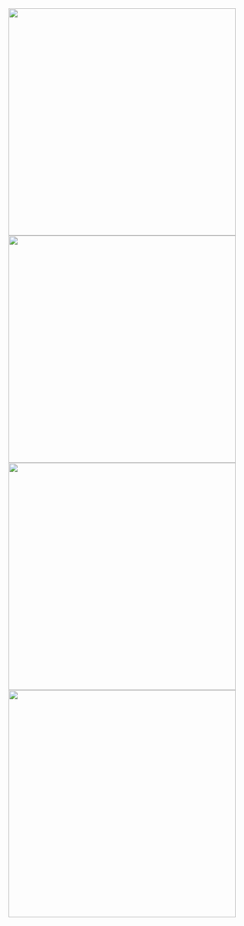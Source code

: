 
  <span>
    <img width="450" src="https://user-images.githubusercontent.com/79928899/138186859-1b9025c2-095e-4964-8fcd-2ee9daa9df8d.png">
    <img width="450" src="https://user-images.githubusercontent.com/79928899/138186862-657d841d-8880-46a0-b2f0-87a28cb23330.png">
   </span>

                                                                                                                               
                                                                                                                       

  <span>
    <img width="450" src="https://user-images.githubusercontent.com/79928899/138186869-b1edcd99-1474-45a6-95b8-2fd282f3b78f.png">
    <img width="450" src="https://user-images.githubusercontent.com/79928899/138187460-f05d6695-8232-48d0-ac21-b3470499e6da.png">
  </span>
